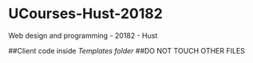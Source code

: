 # UCourses-Hust-20182
Web design and programming - 20182 - Hust

##Client code inside *Templates folder*
##DO NOT TOUCH OTHER FILES